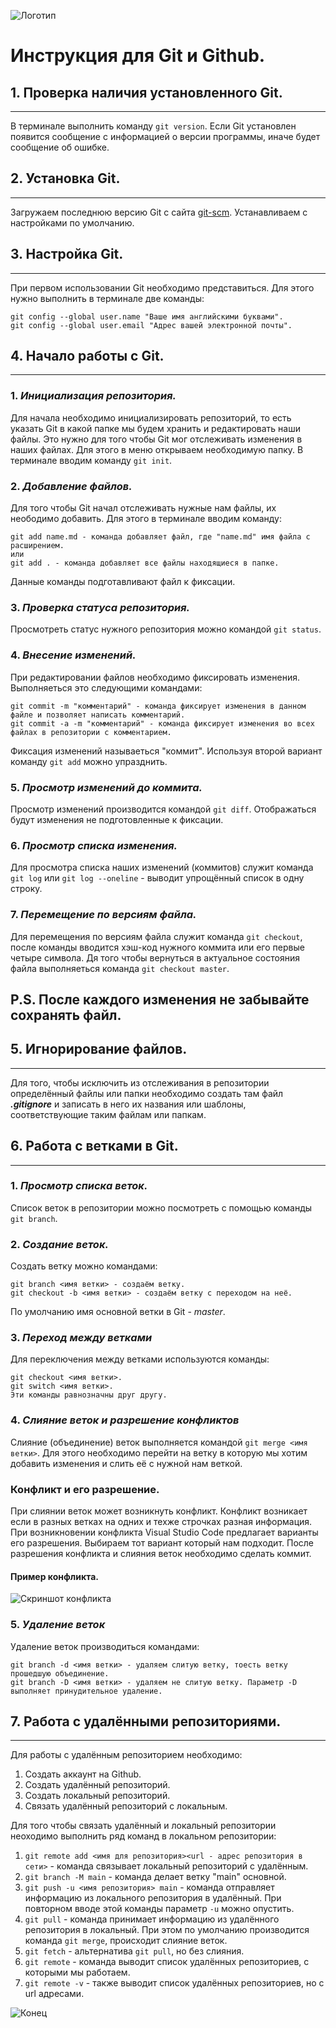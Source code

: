 ![Логотип](gitlogo.png)
# **Инструкция для Git и Github.**
## 1. Проверка наличия установленного Git.
***
В терминале выполнить команду `git version`. Если Git установлен появится сообщение с информацией о версии программы, иначе будет сообщение об ошибке.
## 2. Установка Git.
***
Загружаем последнюю версию Git с сайта [git-scm](https://git-scm.com/downloads). Устанавливаем с настройками по умолчанию.
## 3. Настройка Git.
***
При первом использовании Git необходимо представиться. Для этого нужно выполнить в терминале две команды:
```
git config --global user.name "Ваше имя английскими буквами".
git config --global user.email "Адрес вашей электронной почты".
```
## 4. Начало работы с Git.
***
### 1. ***Инициализация репозитория.***
Для начала необходимо инициализировать репозиторий, то есть указать Git в какой папке мы будем хранить и редактировать наши файлы. Это нужно для того чтобы Git мог отслеживать изменения в наших файлах. Для этого в меню открываем необходимую папку. В терминале вводим команду `git init`.
### 2. ***Добавление файлов.***
Для того чтобы Git начал отслеживать нужные нам файлы, их неободимо добавить. Для этого в терминале вводим команду:
```
git add name.md - команда добавляет файл, где "name.md" имя файла с расширением.
или
git add . - команда добавляет все файлы находящиеся в папке.  
```
Данные команды подготавливают файл к фиксации.
### 3. ***Проверка статуса репозитория.***
Просмотреть статус нужного репозитория можно командой `git status`.
### 4. ***Внесение изменений.***
При редактировании файлов необходимо фиксировать изменения. Выполняеться это следующими командами:
```
git commit -m "комментарий" - команда фиксирует изменения в данном файле и позволяет написать комментарий.
git commit -a -m "комментарий" - команда фиксирует изменения во всех файлах в репозитории с комментарием.
```
Фиксация изменений называеться "коммит".
Используя второй вариант команду `git add` можно упразднить.
### 5. ***Просмотр изменений до коммита.***
Просмотр изменений производится командой `git diff`. Отображаться будут изменения не подготовленные к фиксации.
### 6. ***Просмотр списка изменения.***
Для просмотра списка наших изменений (коммитов) служит команда `git log` или `git log --oneline` - выводит упрощённый список в одну строку.
### 7. ***Перемещение по версиям файла.***
Для перемещения по версиям файла служит команда `git checkout`, после команды вводится хэш-код нужного коммита или его первые четыре символа.
Дя того чтобы вернуться в актуальное состояния файла выполняеться команда `git checkout master`.
## **P.S. После каждого изменения не забывайте сохранять файл.**
## 5. Игнорирование файлов.
***
Для того, чтобы исключить из отслеживания в репозитории определённый файлы или папки необходимо создать там файл ***.gitignore*** и записать в него их названия или шаблоны, соответствующие таким файлам или папкам.
## 6. Работа с ветками в Git.
***
### 1. ***Просмотр списка веток.***
Список веток в репозитории можно посмотреть с помощью команды `git branch`.
### 2. ***Создание веток.***
Создать ветку можно командами:
```
git branch <имя ветки> - создаём ветку.
git checkout -b <имя ветки> - создаём ветку с переходом на неё.
```
По умолчанию имя основной ветки в Git - *master*.
### 3. ***Переход между ветками***
Для переключения между ветками используются команды:
```
git checkout <имя ветки>.
git switch <имя ветки>.
Эти команды равнозначны друг другу.
```
### 4. ***Слияние веток и разрешение конфликтов***
Слияние (объединение) веток выполняется командой `git merge <имя ветки>`.
Для этого необходимо перейти на ветку в которую мы хотим добавить изменения и слить её с нужной нам веткой.
### **Конфликт и его разрешение.**
При слиянии веток может возникнуть конфликт. Конфликт возникает если в разных ветках на одних и техже строчках разная информация. При возникновении конфликта Visual Studio Code предлагает варианты его разрешения. Выбираем тот вариант который нам подходит. После разрешения конфликта и слияния веток необходимо сделать коммит.
#### **Пример конфликта.**
![Скриншот конфликта](konf1.png)
### 5. ***Удаление веток***
Удаление веток производиться командами:
```
git branch -d <имя ветки> - удаляем слитую ветку, тоесть ветку прошедшую объединение.
git branch -D <имя ветки> - удаляем не слитую ветку. Параметр -D выполняет принудительное удаление.
```
## 7. Работа с удалёнными репозиториями.
***
Для работы с удалённым репозиторием необходимо: 
1. Cоздать аккаунт на Github.
2. Создать удалённый репозиторий.
3. Создать локальный репозиторий.
4. Связать удалённый репозиторий с локальным.

Для того чтобы связать удалённый и локальный репозитории неоходимо выполнить ряд команд в локальном репозитории:
 1. `git remote add <имя для репозитория><url - адрес репозитория в сети>` -  команда связывает локальный репозиторий с удалённым.
 2. `git branch -M main` - команда делает ветку "main" основной.
 3. `git push -u <имя репозитория> main` - команда отправляет информацию из локального репозитория в удалённый. При повторном вводе этой команды параметр `-u` можно опустить.
 4. `git pull` - команда принимает информацию из удалённого репозитория в локальный. При этом по умолчанию производится команда `git merge`, происходит слияние веток.
 5. `git fetch` - альтернатива `git pull`, но без слияния.
 6. `git remote` - команда выводит список удалённых репозиториев, с которыми мы работаем.
 7. `git remote -v` - также выводит список удалённых репозиториев, но с url адресами.

![Конец](end.jpg) 